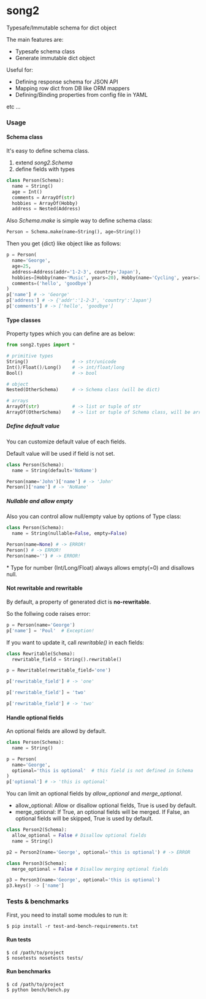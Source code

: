 # song2
Typesafe/Immutable schema for dict object

The main features are:

- Typesafe schema class
- Generate immutable dict object

Useful for:

- Defining response schema for JSON API
- Mapping row dict from DB like ORM mappers
- Defining/Binding properties from config file in YAML

etc ...

### Usage

#### Schema class
It's easy to define schema class.

1. extend *song2.Schema*
2. define fields with types

```python
class Person(Schema):
  name = String()
  age = Int()
  comments = ArrayOf(str)
  hobbies = ArrayOf(Hobby)
  address = Nested(Address)
```

Also *Schema.make* is simple way to define schema class:

```python
Person = Schema.make(name=String(), age=String())
```

Then you get {dict} like object like as follows:

```python
p = Person(
  name='George',
  age=25,
  address=Address(addr='1-2-3', country='Japan'),
  hobbies=[Hobby(name='Music', years=20), Hobby(name='Cycling', years=3)],
  comments=('hello', 'goodbye')
)
p['name'] # -> 'George'
p['address'] # -> {'addr':'1-2-3', 'country':'Japan'}
p['comments'] # -> ['hello', 'goodbye']
```

#### Type classes

Property types which you can define are as below:

```python
from song2.types import *

# primitive types
String()                # -> str/unicode
Int()/Float()/Long()    # -> int/float/long
Bool()                  # -> bool

# object
Nested(OtherSchema)     # -> Schema class (will be dict)

# arrays
ArrayOf(str)            # -> list or tuple of str
ArrayOf(OtherSchema)    # -> list or tuple of Schema class, will be array of dict
```

##### Define default value

You can customize default value of each fields.

Default value will be used if field is not set.

```python
class Person(Schema):
  name = String(default='NoName')

Person(name='John')['name'] # -> 'John'
Person()['name'] # -> 'NoName'
```

##### Nullable and allow empty

Also you can control allow null/empty value by options of Type class:


```python
class Person(Schema):
  name = String(nullable=False, empty=False)

Person(name=None) # -> ERROR!
Person() # -> ERROR!
Person(name='') # -> ERROR!
```

\* Type for number (Int/Long/Float) always allows empty(=0) and disallows null.


#### Not rewritable and rewritable

By default, a property of generated dict is **no-rewritable**.


So the follwing code raises error:

```python
p = Person(name='George')
p['name'] = 'Poul'  # Exception!
```

If you want to update it, call *rewritable()* in each fields:

```python
class Rewritable(Schema):
  rewritable_field = String().rewritable()

p = Rewritable(rewritable_field='one')

p['rewritable_field'] # -> 'one'

p['rewritable_field'] = 'two'

p['rewritable_field'] # -> 'two'
```

#### Handle optional fields

An optional fields are allowd by default.

```python
class Person(Schema):
  name = String()

p = Person(
  name='George',
  optional='this is optional'  # this field is not defined in Schema
)
p['optional'] # -> 'this is optional'
```

You can limit an optional fields by *allow_optional* and *merge_optional*.

* allow_optional: Allow or disallow optional fields, True is used by default.
* merge_optional: If True, an optional fields will be merged. If False, an optional fields will be skipped, True is used by default.

```python
class Person2(Schema):
  allow_optional = False # Disallow optional fields
  name = String()

p2 = Person2(name='George', optional='this is optional') # -> ERROR

class Person3(Schema):
  merge_optional = False # Disallow merging optional fields

p3 = Person3(name='George', optional='this is optional')
p3.keys() -> ['name']
```


### Tests & benchmarks

First, you need to install some modules to run it:

```
$ pip install -r test-and-bench-requirements.txt
```

#### Run tests

```
$ cd /path/to/project
$ nosetests nosetests tests/
```

#### Run benchmarks

```
$ cd /path/to/project
$ python bench/bench.py
```

